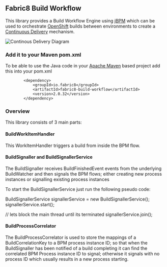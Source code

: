 ## Fabric8 Build Workflow

This library provides a Build Workflow Engine using [jBPM](http://jbpm.org/) which can be used to orchestrate [OpenShift](http://openshift.github.io/) builds between environments to create a [Continuous Delivery](http://en.wikipedia.org/wiki/Continuous_delivery) mechanism.


![Continous Delivery Diagram](http://upload.wikimedia.org/wikipedia/commons/7/74/Continuous_Delivery_process_diagram.png)

### Add it to your Maven pom.xml

To be able to use the Java code in your [Apache Maven](http://maven.apache.org/) based project add this into your pom.xml

            <dependency>
                <groupId>io.fabric8</groupId>
                <artifactId>fabric8-build-workflow</artifactId>
                <version>2.0.32</version>
            </dependency>

### Overview

This library consists of 3 main parts:

#### BuildWorkItemHandler

This WorkItemHandler triggers a build from inside the BPM flow.

#### BuildSignaller and BuildSignallerService

The BuildSignaller receives BuildFinishedEvent events from the underlying BuildWatcher and then signals the BPM flows; either creating new process instances or signalling existing process instances

To start the BuildSignallerService just run the following pseudo code:

BuildSignallerService signallerService = new BuildSignallerService();
signallerService.start();

// lets block the main thread until its terminated
signallerService.join();

#### BuildProcessCorrelator

The BuildProcessCorrelator is used to store the mappings of a BuildCorrelationKey to a BPM process instance ID; so that when the BuildSignaller has been notified of a build completing it can find the correlated BPM Process instance ID to signal; otherwise it signals with no process ID which usually results in a new process starting.

